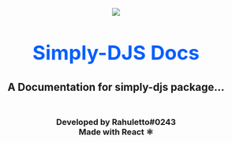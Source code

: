 <p align="center"><img align="center" style="margin-bottom:-6px" src="https://i.imgur.com/Nyr37GK.webp?maxwidth=128&fidelity=grand"></p>

<h2 style="font-size:2.5rem; color:#075FFF" align="center">Simply-DJS Docs</h2>

<h2 align="center"> A Documentation for simply-djs package...<br><br></h2><h3 align="center">Developed by Rahuletto#0243<br>Made with React ⚛️</h3>
